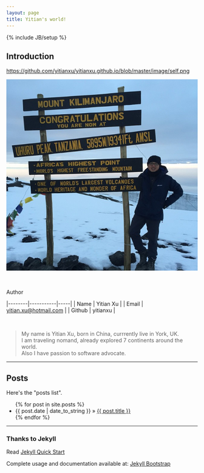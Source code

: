 ```yaml
---
layout: page
title: Yitian's world!
---
```

{% include JB/setup %}


## Introduction

https://github.com/yitianxu/yitianxu.github.io/blob/master/image/self.png
 
![alt text][logo]

[logo]: https://github.com/yitianxu/yitianxu.github.io/blob/master/image/self.png
<br />

Author 

|--------|-----------|-----|
| Name   | Yitian Xu |
| Email  | yitian.xu@hotmail.com | 
| Github | yitianxu | 

<br />

> My name is Yitian Xu, born in China, currrently live in York, UK.  
> I am traveling nomand, already explored 7 continents around the world.  <br />
> Also I have passion to software advocate. 


----

## Posts


Here's the "posts list".

<ul class="posts">
  {% for post in site.posts %}
    <li><span>{{ post.date | date_to_string }}</span> &raquo; <a href="{{ BASE_PATH }}{{ post.url }}">{{ post.title }}</a></li>
  {% endfor %}
</ul>


---

### Thanks to Jekyll

Read [Jekyll Quick Start](http://jekyllbootstrap.com/usage/jekyll-quick-start.html)

Complete usage and documentation available at: [Jekyll Bootstrap](http://jekyllbootstrap.com)

